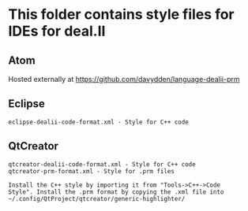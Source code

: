 This folder contains style files for IDEs for deal.II
==============================================================

Atom
----

Hosted externally at https://github.com/davydden/language-dealii-prm


Eclipse
-------

    eclipse-dealii-code-format.xml - Style for C++ code


QtCreator
---------

    qtcreator-dealii-code-format.xml - Style for C++ code
    qtcreator-prm-format.xml - Style for .prm files

    Install the C++ style by importing it from "Tools->C++->Code
    Style". Install the .prm format by copying the .xml file into
    ~/.config/QtProject/qtcreator/generic-highlighter/
